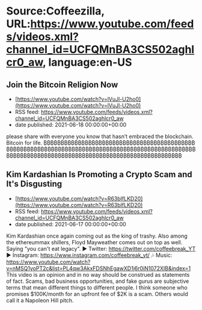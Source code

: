 # Source:Coffeezilla, URL:https://www.youtube.com/feeds/videos.xml?channel_id=UCFQMnBA3CS502aghlcr0_aw, language:en-US

## Join the Bitcoin Religion Now
 - [https://www.youtube.com/watch?v=lVuJl-U2ho0](https://www.youtube.com/watch?v=lVuJl-U2ho0)
 - RSS feed: https://www.youtube.com/feeds/videos.xml?channel_id=UCFQMnBA3CS502aghlcr0_aw
 - date published: 2021-06-18 00:00:00+00:00

please share with everyone you know that hasn’t embraced the blockchain. Bitcoin for life.
₿₿₿₿₿₿₿₿₿₿₿₿₿₿₿₿₿₿₿₿₿₿₿₿₿₿₿₿₿₿₿₿₿₿₿₿₿₿₿₿₿₿₿₿₿₿₿₿₿₿₿₿₿₿₿₿₿₿₿₿₿₿₿₿₿₿₿₿₿₿₿₿₿₿₿₿₿₿₿₿₿₿₿₿₿₿₿₿₿₿₿₿₿₿₿₿₿₿₿₿₿₿₿₿₿₿₿₿₿₿₿₿₿₿₿₿₿₿₿₿₿₿₿₿₿₿₿₿₿₿₿₿₿₿₿₿₿₿₿₿₿₿₿₿₿₿₿₿₿₿

## Kim Kardashian Is Promoting a Crypto Scam and It's Disgusting
 - [https://www.youtube.com/watch?v=R63bIfLKD20](https://www.youtube.com/watch?v=R63bIfLKD20)
 - RSS feed: https://www.youtube.com/feeds/videos.xml?channel_id=UCFQMnBA3CS502aghlcr0_aw
 - date published: 2021-06-17 00:00:00+00:00

Kim Kardashian once again coming out as the king of trashy. Also among the ethereummax shillers, Floyd Mayweather comes out on top as well. Saying "you can't eat legacy". 
► Twitter: https://twitter.com/coffeebreak_YT
► Instagram: https://www.instagram.com/coffeebreak_yt/
🎶 Music: https://www.youtube.com/watch?v=nMSQ1yoPT2c&list=PL4qw3AkxFDSNhEgawXD1j6r0iN1072XIB&index=1
This video is an opinion and in no way should be construed as statements of fact. Scams, bad business opportunities, and fake gurus are subjective terms that mean different things to different people. I think someone who promises $100K/month for an upfront fee of $2K is a scam. Others would call it a Napoleon Hill pitch.

